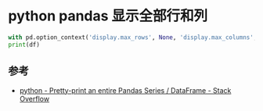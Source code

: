# python pandas 显示全部行和列

```python
with pd.option_context('display.max_rows', None, 'display.max_columns', None):  # more options can be specified also
print(df)
```

## 参考

- [python - Pretty-print an entire Pandas Series / DataFrame - Stack Overflow](https://stackoverflow.com/questions/19124601/pretty-print-an-entire-pandas-series-dataframe)
